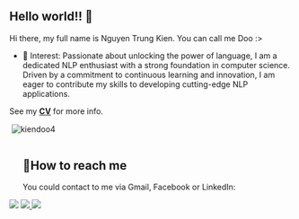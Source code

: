 ## Hello world!! 👋

Hi there, my full name is Nguyen Trung Kien. You can call me Doo :>

* 🌱 Interest: Passionate about unlocking the power of language, I am a dedicated NLP enthusiast with a strong foundation in computer science. Driven by a commitment to continuous learning and innovation, I am eager to contribute my skills to developing cutting-edge NLP applications.

See my [**CV**](https://drive.google.com/file/d/1hEwo_aEd6RLL98yJMWS7tlTF-PomribL/view?usp=sharing) for more info.
<!--
**kiendoo4/kiendoo4** is a ✨ _special_ ✨ repository because its `README.md` (this file) appears on your GitHub profile.

Here are some ideas to get you started:

- 🔭 I’m currently working on ...
- 🌱 I’m currently learning ...
- 👯 I’m looking to collaborate on ...
- 🤔 I’m looking for help with ...
- 💬 Ask me about ...
- 📫 How to reach me: ...
- 😄 Pronouns: ...
- ⚡ Fun fact: ...
-->

<p>&nbsp;<img align="center" src="https://github-readme-stats.vercel.app/api?username=kiendoo4&show_icons=true&locale=en" alt="kiendoo4" /></p>

<!-- Connect with me -->
  <!--h2 without bottom border-->
  <div id="user-content-toc">
    <ul align="left">
      <summary><h2 style="display: inline-block">🤝How to reach me</h2></summary>
      You could contact to me via Gmail, Facebook or LinkedIn:
    </ul>
  <!--icons and links-->
  <p align="left">
<a href="https://www.linkedin.com/in/kiendoo4/">
<img src="https://img.shields.io/badge/LinkedIn-0077B5?style=for-the-badge&logo=linkedin&logoColor=white" /></a>

<a href="mailto:kdoo4.work@gmail.com">
<img src="https://img.shields.io/badge/Gmail-D14836?style=for-the-badge&logo=gmail&logoColor=white" />  
</a>

<a href="https://www.facebook.com/kiendoo4/">
<img src="https://img.shields.io/badge/Facebook-1877F2?style=for-the-badge&logo=facebook&logoColor=white" /></a>

</a>
  </p>
  </div>

